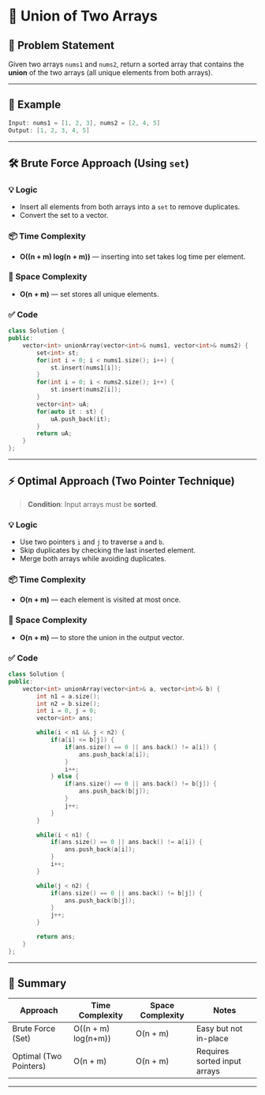 
# 🔗 Union of Two Arrays

## 📌 Problem Statement

Given two arrays `nums1` and `nums2`, return a sorted array that contains the **union** of the two arrays (all unique elements from both arrays).

---

## 🧪 Example

```cpp
Input: nums1 = [1, 2, 3], nums2 = [2, 4, 5]  
Output: [1, 2, 3, 4, 5]
```

---

## 🛠️ Brute Force Approach (Using `set`)

### 💡 Logic

- Insert all elements from both arrays into a `set` to remove duplicates.
- Convert the set to a vector.

### 📦 Time Complexity

- **O((n + m) log(n + m))** — inserting into set takes log time per element.

### 🧠 Space Complexity

- **O(n + m)** — set stores all unique elements.

### ✅ Code

```cpp
class Solution {
public:
    vector<int> unionArray(vector<int>& nums1, vector<int>& nums2) {
        set<int> st;
        for(int i = 0; i < nums1.size(); i++) {
            st.insert(nums1[i]);
        }
        for(int i = 0; i < nums2.size(); i++) {
            st.insert(nums2[i]);
        }
        vector<int> uA;
        for(auto it : st) {
            uA.push_back(it);
        }
        return uA;
    }
};
```

---

## ⚡ Optimal Approach (Two Pointer Technique)

> **Condition**: Input arrays must be **sorted**.

### 💡 Logic

- Use two pointers `i` and `j` to traverse `a` and `b`.
- Skip duplicates by checking the last inserted element.
- Merge both arrays while avoiding duplicates.

### 📦 Time Complexity

- **O(n + m)** — each element is visited at most once.

### 🧠 Space Complexity

- **O(n + m)** — to store the union in the output vector.

### ✅ Code

```cpp
class Solution {
public:
    vector<int> unionArray(vector<int>& a, vector<int>& b) {
        int n1 = a.size();
        int n2 = b.size();
        int i = 0, j = 0;
        vector<int> ans;

        while(i < n1 && j < n2) {
            if(a[i] <= b[j]) {
                if(ans.size() == 0 || ans.back() != a[i]) {
                    ans.push_back(a[i]);
                }
                i++;
            } else {
                if(ans.size() == 0 || ans.back() != b[j]) {
                    ans.push_back(b[j]);
                }
                j++;
            }
        }

        while(i < n1) {
            if(ans.size() == 0 || ans.back() != a[i]) {
                ans.push_back(a[i]);
            }
            i++;
        }

        while(j < n2) {
            if(ans.size() == 0 || ans.back() != b[j]) {
                ans.push_back(b[j]);
            }
            j++;
        }

        return ans;
    }
};
```

---

## 📝 Summary

| Approach            | Time Complexity     | Space Complexity | Notes                          |
|---------------------|---------------------|------------------|---------------------------------|
| Brute Force (Set)   | O((n + m) log(n+m)) | O(n + m)         | Easy but not in-place          |
| Optimal (Two Pointers)| O(n + m)          | O(n + m)         | Requires sorted input arrays   |

---
